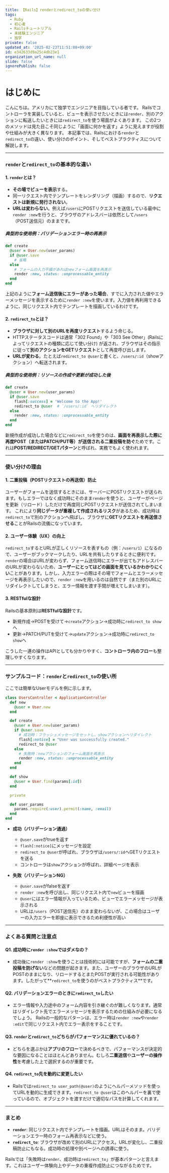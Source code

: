 ```yaml
---
title: 【Rails】renderとredirect_toの使い分け
tags:
  - Ruby
  - 初心者
  - Railsチュートリアル
  - 未経験エンジニア
  - 独学
private: false
updated_at: '2025-02-23T11:51:08+09:00'
id: e342633d9a25c4db23e1
organization_url_name: null
slide: false
ignorePublish: false
---
```

# はじめに

こんにちは。アメリカにて独学でエンジニアを目指している者です。
Railsでコントローラを実装していると、ビューを表示させたいときには`render`、別のアクションに転送したいときには`redirect_to`を使う場面がよくあります。
この2つのメソッドは見た目こそ同じように「画面に何かを返す」ように見えますが役割や仕組みが大きく異なります。
本記事では、Railsにおける`render`と`redirect_to`の違い、使い分けのポイント、そしてベストプラクティスについて解説します。

---

### `render`と`redirect_to`の基本的な違い

#### 1. `render`とは？

- **その場でビューを表示**する。
- 同一リクエスト内でテンプレートをレンダリング（描画）するので、**リクエストは新規に発行されない**。
- **URLは変わらない**。例えば`/users`にPOSTリクエストを送信している最中に`render :new`を行うと、ブラウザのアドレスバーは依然として`/users`（POST送信元）のままです。

##### 典型的な使用例：バリデーションエラー時の再表示

```ruby
def create
  @user = User.new(user_params)
  if @user.save
    # 省略
  else
    # フォームの入力不備があればnewフォーム画面を再表示
    render :new, status: :unprocessable_entity
  end
end
```

上記のように**フォーム送信後にエラーがあった場合**、すでに入力された値やエラーメッセージを表示するために`render :new`を使います。入力値を再利用できるように、同じリクエスト内でテンプレートを描画しているわけです。

#### 2. `redirect_to`とは？

- **ブラウザに対して別のURLを再度リクエスト**するよう命じる。
- HTTPステータスコードは通常「302 Found」や「303 See Other」(Railsによってリクエストの種類に応じて使い分け) が返され、ブラウザはその指示に従って**別のアクションをGETリクエスト**として再度呼び出します。
- **URLが変わる**。たとえば`redirect_to @user`と書くと、`/users/:id`（showアクション）へ転送されます。

##### 典型的な使用例：リソースの作成や更新が成功した後

```ruby
def create
  @user = User.new(user_params)
  if @user.save
    flash[:success] = 'Welcome to the App!'
    redirect_to @user  # `/users/:id` へリダイレクト
  else
    render :new, status: :unprocessable_entity
  end
end
```

新規作成が成功した場合などに`redirect_to`を使うのは、**画面を再表示した際に再度POST（またはPATCH/PUT等）が送信される二重投稿を防ぐ**ためです。これは**POST/REDIRECT/GETパターン**と呼ばれ、実務でもよく使われます。

---

### 使い分けの理由

#### 1. 二重投稿（POSTリクエストの再送信）防止

ユーザーがフォームを送信するときには、サーバーにPOSTリクエストが送られます。もしエラーではなく成功時にそのまま`render`を使うと、ユーザーがページを更新（リロード）しただけで再度同じPOSTリクエストが送信されてしまいます。
これにより**同じデータが重複して作成されるリスク**があるため、成功時は`redirect_to`で別のアクションへ飛ばし、ブラウザに**GETリクエストを再送信させる**ことがRailsの流儀になっています。

#### 2. ユーザー体験（UX）の向上

`redirect_to`するとURLが正しくリソースを表すもの（例：`/users/1`）になるので、ユーザーがブックマークしたり、URLを共有したりするときに便利です。\
`render`の場合はURLが変わらず、フォーム送信時にエラーが出てもアドレスバーのURLが変わらないため、**ユーザーにとってはどの画面を見ているかわかりにくい**ことがあります。しかし、入力エラーの際はその場でフォームとエラーメッセージを再表示したいので、`render :new`を用いるのは自然です（また別のURLにリダイレクトしてしまうと、エラー情報を渡す手間が増えてしまいます）。

#### 3. RESTfulな設計

Railsの基本原則は**RESTfulな設計**です。

- 新規作成→POSTを受けて→`create`アクション→成功時に`redirect_to show`へ
- 更新→PATCH/PUTを受けて→`update`アクション→成功時に`redirect_to show`へ

こうした一連の操作はAPIとしても分かりやすく、**コントローラ内のフロー**も整理しやすくなります。

---

### サンプルコード：`render`と`redirect_to`の使い所

ここでは簡単なUserモデルを例に示します。

```ruby
class UsersController < ApplicationController
  def new
    @user = User.new
  end

  def create
    @user = User.new(user_params)
    if @user.save
      # 成功時：フラッシュメッセージをセットし、showアクションへリダイレクト
      flash[:notice] = "User was successfully created."
      redirect_to @user
    else
      # 失敗時：newアクションのフォーム画面を再表示
      render :new, status: :unprocessable_entity
    end
  end

  def show
    @user = User.find(params[:id])
  end

  private

  def user_params
    params.require(:user).permit(:name, :email)
  end
end
```

- **成功（バリデーション通過）**

  - `@user.save`がtrueを返す
  - `flash[:notice]`にメッセージを設定
  - `redirect_to @user`が呼ばれ、ブラウザは`/users/:id`へGETリクエストを送る
  - コントローラは`show`アクションが呼ばれ、詳細ページを表示

- **失敗（バリデーションNG）**

  - `@user.save`がfalseを返す
  - `render :new`を呼び出し、同じリクエスト内で`new`ビューを描画
  - `@user`にはエラー情報が入っているため、ビューでエラーメッセージが表示される
  - URLは`/users`（POST送信先）のまま変わらないが、この場合はユーザーの入力エラーを即座に表示できるため利便性が高い

---

### よくある質問と注意点

#### Q1. 成功時に`render :show`ではダメなの？

- 成功後に`render :show`を使うことは技術的には可能ですが、**フォームの二重投稿を防げない**などの問題が起きます。また、ユーザーのブラウザのURLがPOSTのままになり、リロードするとまたPOSTが実行される可能性があります。したがって\*\*`redirect_to`を使うのがベストプラクティス\*\*です。

#### Q2. バリデーションエラーのときに`redirect_to`したい

- エラー情報や入力途中のフォーム内容を引き継ぐのが難しくなります。通常はリダイレクト先でエラーメッセージを表示するための仕組みが必要になるでしょう。
Railsの一般的なパターンは、エラー時は`render :new`や`render :edit`で同じリクエスト内でエラー表示をすることです。

#### Q3. `render`と`redirect_to`どちらがパフォーマンスに優れているの？

- どちらを選ぶかは**アプリのフロー**で決めるべきで、パフォーマンスが決定的な要因になることはほとんどありません。むしろ**二重送信**や**ユーザーの操作性**を考慮した上で選択するのが重要です。

#### Q4. `redirect_to`先を動的に変更したい

- Railsでは`redirect_to user_path(@user)`のようにヘルパーメソッドを使ってURLを動的に生成できます。`redirect_to @user`はこのヘルパーを裏で使っているので、オブジェクトを渡すだけで適切なパスを計算してくれます。

---

### まとめ

- **`render`**: 同じリクエスト内でテンプレートを描画。URLはそのまま。バリデーションエラー時のフォーム再表示などに使う。
- **`redirect_to`**: ブラウザが改めて別のURLにアクセス。URLが変化し、二重投稿防止にもなる。成功時の処理や別ページへの誘導に使う。

Railsでは「失敗時は`render`、成功時は`redirect_to`」が基本パターンと言えます。これはユーザー体験向上やデータの重複作成防止につながるためです。


